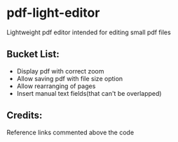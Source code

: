 # pdf-light-editor
Lightweight pdf editor intended for editing small pdf files


Bucket List:
---------------------------
* Display pdf with correct zoom
* Allow saving pdf with file size option
* Allow rearranging of pages
* Insert manual text fields(that can't be overlapped)

Credits:
---------------------------
Reference links commented above the code
